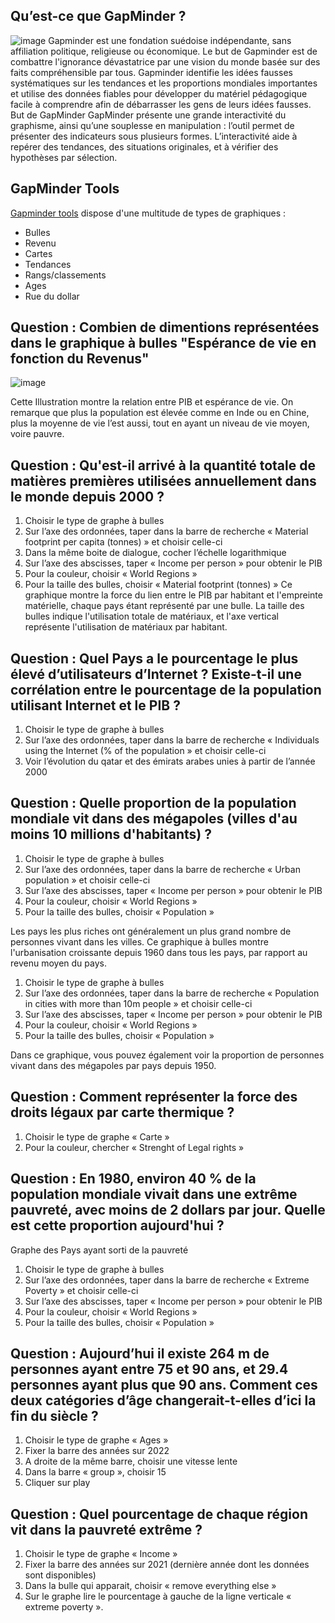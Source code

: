 ## Qu’est-ce que GapMinder ?
![image](https://user-images.githubusercontent.com/73080397/204101506-3e8b2795-aee9-4109-b632-4c646b137cc4.png)
Gapminder est une fondation suédoise indépendante, sans affiliation politique, religieuse ou économique.
Le but de Gapminder est de combattre l'ignorance dévastatrice par une vision du monde basée sur des faits compréhensible par tous.
Gapminder identifie les idées fausses systématiques sur les tendances et les proportions mondiales importantes et utilise des données fiables pour développer du matériel pédagogique facile à comprendre afin de débarrasser les gens de leurs idées fausses.
But de GapMinder
GapMinder présente une grande interactivité du graphisme, ainsi qu’une souplesse en manipulation : l’outil permet de présenter des indicateurs sous plusieurs formes. L’interactivité aide à repérer des tendances, des situations originales, et à vérifier des hypothèses par sélection.

## GapMinder Tools
[Gapminder tools](https://www.gapminder.org/tools/) dispose d'une multitude de types de graphiques :
* Bulles
* Revenu 
* Cartes
* Tendances 
* Rangs/classements
* Ages
* Rue du dollar

## Question : Combien de dimentions représentées dans le graphique à bulles "Espérance de vie en fonction du Revenus"
![image](https://user-images.githubusercontent.com/73080397/204101463-42976a6f-e02a-41d7-a7f7-7c5ef7eacb2e.png)

Cette Illustration montre la relation entre PIB et espérance de vie.
On remarque que plus la population est élevée comme en Inde ou en Chine, plus la moyenne de vie l’est aussi, tout en ayant un niveau de vie moyen, voire pauvre.

## Question : Qu'est-il arrivé à la quantité totale de matières premières utilisées annuellement dans le monde depuis 2000 ?
1. Choisir le type de graphe à bulles
2. Sur l’axe des ordonnées, taper dans la barre de recherche « Material footprint per capita (tonnes) » et choisir celle-ci
3. Dans la même boite de dialogue, cocher l’échelle logarithmique
4. Sur l’axe des abscisses, taper « Income per person » pour obtenir le PIB
5. Pour la couleur, choisir « World Regions »
6. Pour la taille des bulles, choisir « Material footprint (tonnes) »
Ce graphique montre la force du lien entre le PIB par habitant et l'empreinte matérielle, chaque pays étant représenté par une bulle. La taille des bulles indique l'utilisation totale de matériaux, et l'axe vertical représente l'utilisation de matériaux par habitant.

## Question : Quel Pays a le pourcentage le plus élevé d’utilisateurs d’Internet ? Existe-t-il une corrélation entre le pourcentage de la population utilisant Internet et le PIB ?
1. Choisir le type de graphe à bulles
2. Sur l’axe des ordonnées, taper dans la barre de recherche « Individuals using the Internet (% of the population » et choisir celle-ci
3. Voir l’évolution du qatar et des émirats arabes unies à partir de l’année 2000

## Question : Quelle proportion de la population mondiale vit dans des mégapoles (villes d'au moins 10 millions d'habitants) ?
1. Choisir le type de graphe à bulles
2. Sur l’axe des ordonnées, taper dans la barre de recherche « Urban population » et choisir celle-ci
3. Sur l’axe des abscisses, taper « Income per person » pour obtenir le PIB
4. Pour la couleur, choisir « World Regions »
5. Pour la taille des bulles, choisir « Population »

Les pays les plus riches ont généralement un plus grand nombre de personnes vivant dans les villes. Ce graphique à bulles montre l'urbanisation croissante depuis 1960 dans tous les pays, par rapport au revenu moyen du pays. 
1. Choisir le type de graphe à bulles
2. Sur l’axe des ordonnées, taper dans la barre de recherche « Population in cities with more than 10m people » et choisir celle-ci
3. Sur l’axe des abscisses, taper « Income per person » pour obtenir le PIB
4. Pour la couleur, choisir « World Regions »
5. Pour la taille des bulles, choisir « Population »

Dans ce graphique, vous pouvez également voir la proportion de personnes vivant dans des mégapoles par pays depuis 1950.

## Question : Comment représenter la force des droits légaux par carte thermique ?
1. Choisir le type de graphe « Carte »
2. Pour la couleur, chercher « Strenght of Legal rights »

## Question : En 1980, environ 40 % de la population mondiale vivait dans une extrême pauvreté, avec moins de 2 dollars par jour. Quelle est cette proportion aujourd'hui ?
Graphe des Pays ayant sorti de la pauvreté
1. Choisir le type de graphe à bulles
2. Sur l’axe des ordonnées, taper dans la barre de recherche « Extreme Poverty » et choisir celle-ci
3. Sur l’axe des abscisses, taper « Income per person » pour obtenir le PIB
4. Pour la couleur, choisir « World Regions »
5. Pour la taille des bulles, choisir « Population »

## Question : Aujourd’hui il existe 264 m de personnes ayant entre 75 et 90 ans, et 29.4 personnes ayant plus que 90 ans. Comment ces deux catégories d’âge changerait-t-elles d’ici la fin du siècle ?

1. Choisir le type de graphe « Ages »
2. Fixer la barre des années sur 2022
3. A droite de la même barre, choisir une vitesse lente
4. Dans la barre « group », choisir 15
5. Cliquer sur play

## Question : Quel pourcentage de chaque région vit dans la pauvreté extrême ?
1. Choisir le type de graphe « Income »
2. Fixer la barre des années sur 2021 (dernière année dont les données sont disponibles)
3. Dans la bulle qui apparait, choisir « remove everything else »
4. Sur le graphe lire le pourcentage à gauche de la ligne verticale « extreme poverty ».

